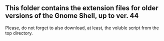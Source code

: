 ## This folder contains the extension files for older versions of the Gnome Shell, up to ver. 44
Please, do not forget to also download, at least, the voluble script from the top directory.
